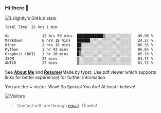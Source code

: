 ### Hi there 👋

![Lslightly's GitHub stats](https://github-readme-stats.vercel.app/api?username=lslightly&show_icons=true&theme=transparent)

<!--START_SECTION:waka-->

```txt
Total Time: 26 hrs 1 min

Go               12 hrs 59 mins  ████████████▒░░░░░░░░░░░░   49.90 %
Markdown         6 hrs 19 mins   ██████░░░░░░░░░░░░░░░░░░░   24.27 %
Other            2 hrs 10 mins   ██░░░░░░░░░░░░░░░░░░░░░░░   08.33 %
Python           1 hr 43 mins    █▓░░░░░░░░░░░░░░░░░░░░░░░   06.64 %
Graphviz (DOT)   1 hr 20 mins    █▒░░░░░░░░░░░░░░░░░░░░░░░   05.18 %
JSON             27 mins         ▒░░░░░░░░░░░░░░░░░░░░░░░░   01.77 %
ANTLR            27 mins         ▒░░░░░░░░░░░░░░░░░░░░░░░░   01.75 %
```

<!--END_SECTION:waka-->

See [**About Me**](https://lslightly.github.io/about) and [**Resume**](https://github.com/Lslightly/resume-typ/blob/master/resume-cn.pdf)(Made by typst. Use pdf viewer which supports links for better experience) for further information.

You are the ↓ visitor. Wow! So Special You Are! At least I believe!

![Visitors](https://api.visitorbadge.io/api/visitors?path=https%3A%2F%2Fgithub.com%2FLslightly&countColor=%23f47373)

> Contact with me through [email](mailto:lqw332664203@mail.ustc.edu.cn). Thanks!

